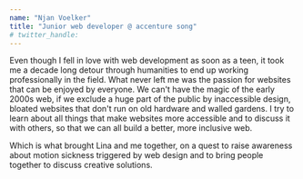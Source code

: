 ```yaml
---
name: "Njan Voelker"
title: "Junior web developer @ accenture song"
# twitter_handle: 
---
```

Even though I fell in love with web development as soon as a teen, it took me a decade long detour through humanities to end up working professionally in the field. 
What never left me was the passion for websites that can be enjoyed by everyone. We can't have the magic of the early 2000s web, if we exclude a huge part of the public by inaccessible design, bloated websites that don't run on old hardware and walled gardens. I try to learn about all things that make websites more accessible and to discuss it with others, so that we can all build a better, more inclusive web.

Which is what brought Lina and me together, on a quest to raise awareness about motion sickness triggered by web design and to bring people together to discuss creative solutions.
